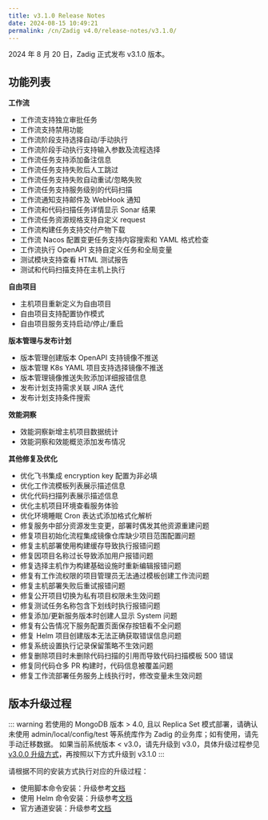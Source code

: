 ```yaml
---
title: v3.1.0 Release Notes
date: 2024-08-15 10:49:21
permalink: /cn/Zadig v4.0/release-notes/v3.1.0/
---
```

2024 年 8 月 20 日，Zadig 正式发布 v3.1.0 版本。

## 功能列表

**工作流**
- 工作流支持独立审批任务
- 工作流支持禁用功能
- 工作流阶段支持选择自动/手动执行
- 工作流阶段手动执行支持输入参数及流程选择
- 工作流任务支持添加备注信息
- 工作流任务支持失败后人工跳过
- 工作流任务支持失败自动重试/忽略失败
- 工作流任务支持服务级别的代码扫描
- 工作流通知支持邮件及 WebHook 通知 
- 工作流和代码扫描任务详情显示 Sonar 结果
- 工作流任务资源规格支持自定义 request
- 工作流构建任务支持交付产物下载
- 工作流 Nacos 配置变更任务支持内容搜索和 YAML 格式检查
- 工作流执行 OpenAPI 支持自定义任务和全局变量
- 测试模块支持查看 HTML 测试报告
- 测试和代码扫描支持在主机上执行

**自由项目**
- 主机项目重新定义为自由项目
- 自由项目支持配置协作模式
- 自由项目服务支持启动/停止/重启

**版本管理与发布计划**
- 版本管理创建版本 OpenAPI 支持镜像不推送
- 版本管理 K8s YAML 项目支持选择镜像不推送
- 版本管理镜像推送失败添加详细报错信息
- 发布计划支持需求关联 JIRA 迭代
- 发布计划支持条件搜索

**效能洞察**
- 效能洞察新增主机项目数据统计
- 效能洞察和效能概览添加发布情况

**其他修复及优化**
- 优化飞书集成 encryption key 配置为非必填
- 优化工作流模板列表展示描述信息
- 优化代码扫描列表展示描述信息
- 优化主机项目环境查看服务体验
- 优化环境睡眠 Cron 表达式添加格式化解析
- 修复服务中部分资源发生变更，部署时偶发其他资源重建问题
- 修复项目初始化流程集成镜像仓库缺少项目范围配置问题
- 修复主机部署使用构建缓存导致执行报错问题
- 修复因项目名称过长导致添加用户报错问题
- 修复选择主机作为构建基础设施时重新编辑报错问题
- 修复有工作流权限的项目管理员无法通过模板创建工作流问题
- 修复主机部署失败后重试报错问题
- 修复公开项目切换为私有项目权限未生效问题
- 修复测试任务名称包含下划线时执行报错问题
- 修复添加/更新服务版本时创建人显示 System 问题
- 修复有公告情况下服务配置页面保存按钮看不全问题
- 修复 Helm 项目创建版本无法正确获取错误信息问题
- 修复系统设置执行记录保留策略不生效问题
- 修复删除项目时未删除代码扫描的引用而导致代码扫描模板 500 错误
- 修复同代码仓多 PR 构建时，代码信息被覆盖问题
- 修复工作流部署任务服务上线执行时，修改变量未生效问题


## 版本升级过程

::: warning
若使用的 MongoDB 版本 > 4.0, 且以 Replica Set 模式部署，请确认未使用 admin/local/config/test 等系统库作为 Zadig 的业务库；如有使用，请先手动迁移数据。
如果当前系统版本 < v3.0，请先升级到 v3.0，具体升级过程参见 [v3.0.0 升级方式](/cn/Zadig%20v3.0/release-notes/v3.0.0/#版本升级过程)，再按照以下方式升级到 v3.1.0
:::

请根据不同的安装方式执行对应的升级过程：

- 使用脚本命令安装：升级参考[文档](/cn/Zadig%20v3.1/install/helm-deploy/#升级)
- 使用 Helm 命令安装：升级参考[文档](/cn/Zadig%20v3.1/install/helm-deploy/#升级)
- 官方通道安装：升级参考[文档](/cn/Zadig%20v3.1/stable/install/#升级)
